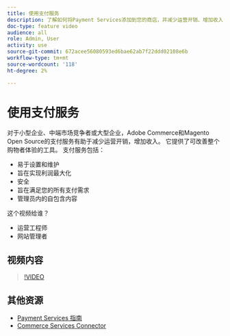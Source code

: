 ```yaml
---
title: 使用支付服务
description: 了解如何将Payment Services添加到您的商店，并减少运营开销、增加收入和改善整个购物者体验。
doc-type: feature video
audience: all
role: Admin, User
activity: use
source-git-commit: 672acee56080593ed6bae62ab7f22ddd02108e6b
workflow-type: tm+mt
source-wordcount: '118'
ht-degree: 2%

---
```


# 使用支付服务

对于小型企业、中端市场竞争者或大型企业，Adobe Commerce和Magento Open Source的支付服务有助于减少运营开销，增加收入。 它提供了可改善整个购物者体验的工具。 支付服务包括：

- 易于设置和维护
- 旨在实现利润最大化
- 安全
- 旨在满足您的所有支付需求
- 管理员内的自包含内容

这个视频给谁？

- 运营工程师
- 网站管理者

## 视频内容

>[!VIDEO](https://video.tv.adobe.com/v/343990?quality=12&learn=on)

## 其他资源

- [Payment Services 指南](https://experienceleague.adobe.com/docs/commerce-merchant-services/payment-services/guide-overview.html)
- [Commerce Services Connector](https://experienceleague.adobe.com/docs/commerce-merchant-services/user-guides/saas.html)
